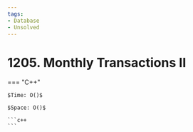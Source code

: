 ```yaml
---
tags:
- Database
- Unsolved
---
```



# 1205. Monthly Transactions II

=== "C++"

    $Time: O()$

    $Space: O()$

    ```c++
    ```